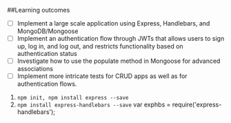 ##Learning outcomes
* [ ] Implement a large scale application using Express, Handlebars, and MongoDB/Mongoose
* [ ] Implement an authentication flow through JWTs that allows users to sign up, log in, and log out, and restricts functionality based on authentication status
* [ ] Investigate how to use the populate method in Mongoose for advanced associations
* [ ] Implement more intricate tests for CRUD apps as well as for authentication flows.

1. `npm init, npm install express --save`
2. `npm install express-handlebars --save`
    var exphbs = require('express-handlebars');